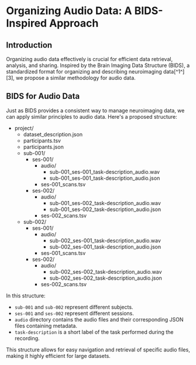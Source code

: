 # Organizing Audio Data: A BIDS-Inspired Approach

## Introduction

Organizing audio data effectively is crucial for efficient data retrieval, analysis, and sharing. Inspired by the Brain Imaging Data Structure (BIDS), a standardized format for organizing and describing neuroimaging data[^1^][3], we propose a similar methodology for audio data.

## BIDS for Audio Data

Just as BIDS provides a consistent way to manage neuroimaging data, we can apply similar principles to audio data. Here's a proposed structure:

- project/
  - dataset_description.json
  - participants.tsv
  - participants.json
  - sub-001/
    - ses-001/
      - audio/
        - sub-001_ses-001_task-description_audio.wav
        - sub-001_ses-001_task-description_audio.json
      - ses-001_scans.tsv
    - ses-002/
      - audio/
        - sub-001_ses-002_task-description_audio.wav
        - sub-001_ses-002_task-description_audio.json
      - ses-002_scans.tsv
  - sub-002/
    - ses-001/
      - audio/
        - sub-002_ses-001_task-description_audio.wav
        - sub-002_ses-001_task-description_audio.json
      - ses-001_scans.tsv
    - ses-002/
      - audio/
        - sub-002_ses-002_task-description_audio.wav
        - sub-002_ses-002_task-description_audio.json
      - ses-002_scans.tsv


In this structure:
- `sub-001` and `sub-002` represent different subjects.
- `ses-001` and `ses-002` represent different sessions.
- `audio` directory contains the audio files and their corresponding JSON files containing metadata.
- `task-description` is a short label of the task performed during the recording.

This structure allows for easy navigation and retrieval of specific audio files, making it highly efficient for large datasets.
